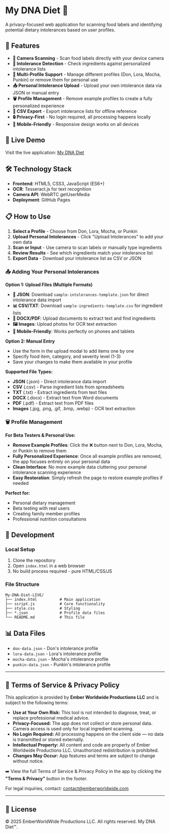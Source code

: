 # My DNA Diet 🧬

A privacy-focused web application for scanning food labels and identifying potential dietary intolerances based on user profiles.

## 🌟 Features

- **📸 Camera Scanning** - Scan food labels directly with your device camera
- **🧬 Intolerance Detection** - Check ingredients against personalized intolerance lists
- **👥 Multi-Profile Support** - Manage different profiles (Don, Lora, Mocha, Punkin) or remove them for personal use
- **📤 Personal Intolerance Upload** - Upload your own intolerance data via JSON or manual entry
- **🗑️ Profile Management** - Remove example profiles to create a fully personalized experience
- **📁 CSV Export** - Export intolerance lists for offline reference
- **🔒 Privacy-First** - No login required, all processing happens locally
- **📱 Mobile-Friendly** - Responsive design works on all devices

## 🚀 Live Demo

Visit the live application: [My DNA Diet](https://gremydon.github.io/my-dna-diet/)

## 🛠️ Technology Stack

- **Frontend**: HTML5, CSS3, JavaScript (ES6+)
- **OCR**: Tesseract.js for text recognition
- **Camera API**: WebRTC getUserMedia
- **Deployment**: GitHub Pages

## 📋 How to Use

1. **Select a Profile** - Choose from Don, Lora, Mocha, or Punkin
2. **Upload Personal Intolerances** - Click "Upload Intolerances" to add your own data
3. **Scan or Input** - Use camera to scan labels or manually type ingredients
4. **Review Results** - See which ingredients match your intolerance list
5. **Export Data** - Download your intolerance list as CSV or JSON

### 📤 Adding Your Personal Intolerances

**Option 1: Upload Files (Multiple Formats)**
- **📄 JSON**: Download `sample-intolerances-template.json` for direct intolerance data import
- **📊 CSV/TXT**: Download `sample-ingredients-template.csv` for ingredient lists
- **📝 DOCX/PDF**: Upload documents to extract text and find ingredients
- **🖼️ Images**: Upload photos for OCR text extraction
- **📱 Mobile-Friendly**: Works perfectly on phones and tablets

**Option 2: Manual Entry**
- Use the form in the upload modal to add items one by one
- Specify food item, category, and severity level (1-3)
- Save your changes to make them available in your profile

**Supported File Types:**
- **JSON** (.json) - Direct intolerance data import
- **CSV** (.csv) - Parse ingredient lists from spreadsheets
- **TXT** (.txt) - Extract ingredients from text files
- **DOCX** (.docx) - Extract text from Word documents
- **PDF** (.pdf) - Extract text from PDF files
- **Images** (.jpg, .png, .gif, .bmp, .webp) - OCR text extraction

### 🗑️ Profile Management

**For Beta Testers & Personal Use:**
- **Remove Example Profiles**: Click the ❌ button next to Don, Lora, Mocha, or Punkin to remove them
- **Fully Personalized Experience**: Once all example profiles are removed, the app focuses entirely on your personal data
- **Clean Interface**: No more example data cluttering your personal intolerance scanning experience
- **Easy Restoration**: Simply refresh the page to restore example profiles if needed

**Perfect for:**
- Personal dietary management
- Beta testing with real users
- Creating family member profiles
- Professional nutrition consultations

## 🔧 Development

### Local Setup
1. Clone the repository
2. Open `index.html` in a web browser
3. No build process required - pure HTML/CSS/JS

### File Structure
```
My-DNA-Diet-LIVE/
├── index.html          # Main application
├── script.js           # Core functionality
├── style.css           # Styling
├── *.json              # Profile data files
└── README.md           # This file
```

## 📊 Data Files

- `don-data.json` - Don's intolerance profile
- `lora-data.json` - Lora's intolerance profile  
- `mocha-data.json` - Mocha's intolerance profile
- `punkin-data.json` - Punkin's intolerance profile

---

## 📜 Terms of Service & Privacy Policy

This application is provided by **Ember Worldwide Productions LLC** and is subject to the following terms:

- **Use at Your Own Risk:** This tool is not intended to diagnose, treat, or replace professional medical advice.
- **Privacy-Focused:** The app does not collect or store personal data. Camera access is used only for local ingredient scanning.
- **No Login Required:** All processing happens on the client side — no data is transmitted or stored externally.
- **Intellectual Property:** All content and code are property of Ember Worldwide Productions LLC. Unauthorized redistribution is prohibited.
- **Changes May Occur:** App features and terms are subject to change without notice.

➡️ View the full Terms of Service & Privacy Policy in the app by clicking the **"Terms & Privacy"** button in the footer.

For legal inquiries, contact: [contact@emberworldwide.com](mailto:contact@emberworldwide.com)

---

## 📄 License

© 2025 EmberWorldWide Productions LLC. All rights reserved. My DNA Diet™. 